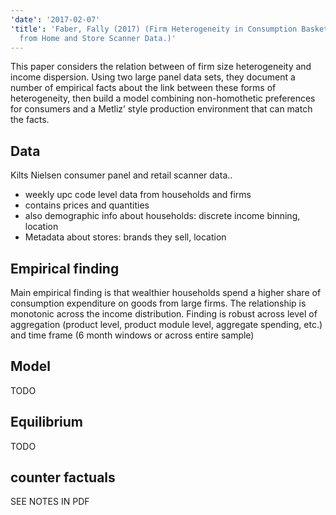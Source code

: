 ```yaml
---
'date': '2017-02-07'
'title': 'Faber, Fally (2017) (Firm Heterogeneity in Consumption Baskets -- Evidence
  from Home and Store Scanner Data.)'
---
```


<p>This paper considers the relation between of firm size heterogeneity and income dispersion. Using two large panel data sets, they document a number of empirical facts about the link between these forms of heterogeneity, then build a model combining non-homothetic preferences for consumers and a Metliz’ style production environment that can match the facts.</p>
<h2 id="data">Data</h2>
<p>Kilts Nielsen consumer panel and retail scanner data..</p>
<ul>
<li>weekly upc code level data from households and firms</li>
<li>contains prices and quantities</li>
<li>also demographic info about households: discrete income binning, location</li>
<li>Metadata about stores: brands they sell, location</li>
</ul>
<h2 id="empirical-finding">Empirical finding</h2>
<p>Main empirical finding is that wealthier households spend a higher share of consumption expenditure on goods from large firms. The relationship is monotonic across the income distribution. Finding is robust across level of aggregation (product level, product module level, aggregate spending, etc.) and time frame (6 month windows or across entire sample)</p>
<h2 id="model">Model</h2>
<p>TODO</p>
<h2 id="equilibrium">Equilibrium</h2>
<p>TODO</p>
<h2 id="counter-factuals">counter factuals</h2>
<p>SEE NOTES IN PDF</p>

